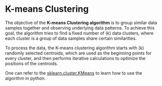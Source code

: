 # K-means Clustering

The objective of the **K-means Clustering algorithm** is to group similar data samples together and observing underlying data patterns. To achieve this goal, the algorithm tries to find a fixed number of \(k\) data clusters, where each cluster is a group of data samples share certain similarities.

To process the data, the K-means clustering algorithm starts with \(k\) randomly selected centroids, which are used as the beginning points for every cluster, and then performs iterative calculations to optimize the positions of the centroids. 

One can refer to the [sklearn.cluster.KMeans](https://scikit-learn.org/stable/modules/generated/sklearn.cluster.KMeans.html) to learn how to use the algorithm in python. 